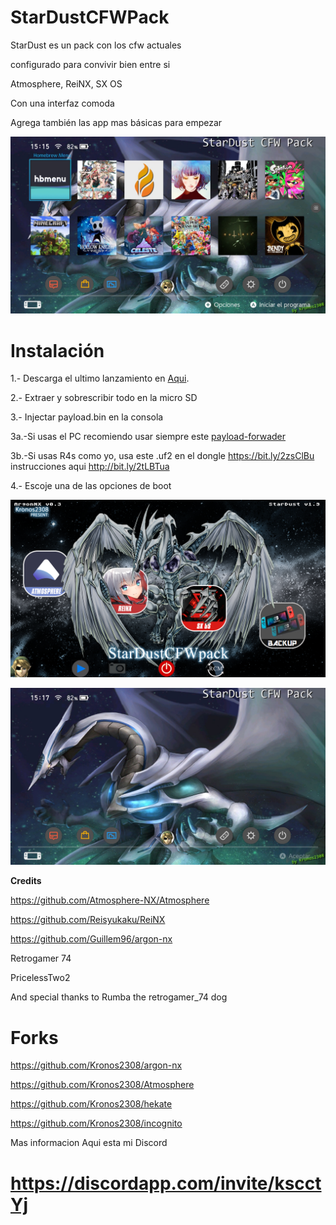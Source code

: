 # StarDustCFWPack
StarDust es un pack con los cfw actuales

configurado para convivir bien entre si

Atmosphere, ReiNX, SX OS

Con una interfaz comoda

Agrega también las app mas básicas para empezar

![alt text](home2.jpg)

Instalación
=============
1.- Descarga el ultimo lanzamiento en [Aqui](https://github.com/Kronos2308/StarDustCFWPack/releases).

2.- Extraer y sobrescribir todo en la micro SD

3.- Injectar payload.bin en la consola 

  3a.-Si usas el PC recomiendo usar siempre este [payload-forwader](https://github.com/Kronos2308/StarDustCFWPack/blob/master/payload-forwader.bin?raw=true)

  3b.-Si usas R4s como yo, usa este .uf2 en el dongle https://bit.ly/2zsClBu
  instrucciones aqui http://bit.ly/2tLBTua


4.- Escoje una de las opciones de boot 

![alt text](screenshot.png)

![alt text](home1.jpg)

**Credits**

https://github.com/Atmosphere-NX/Atmosphere

https://github.com/Reisyukaku/ReiNX

https://github.com/Guillem96/argon-nx

Retrogamer 74

PricelessTwo2

And special thanks to Rumba the retrogamer_74 dog

# Forks

https://github.com/Kronos2308/argon-nx

https://github.com/Kronos2308/Atmosphere

https://github.com/Kronos2308/hekate

https://github.com/Kronos2308/incognito


Mas informacion Aqui esta mi Discord

# https://discordapp.com/invite/kscctYj




